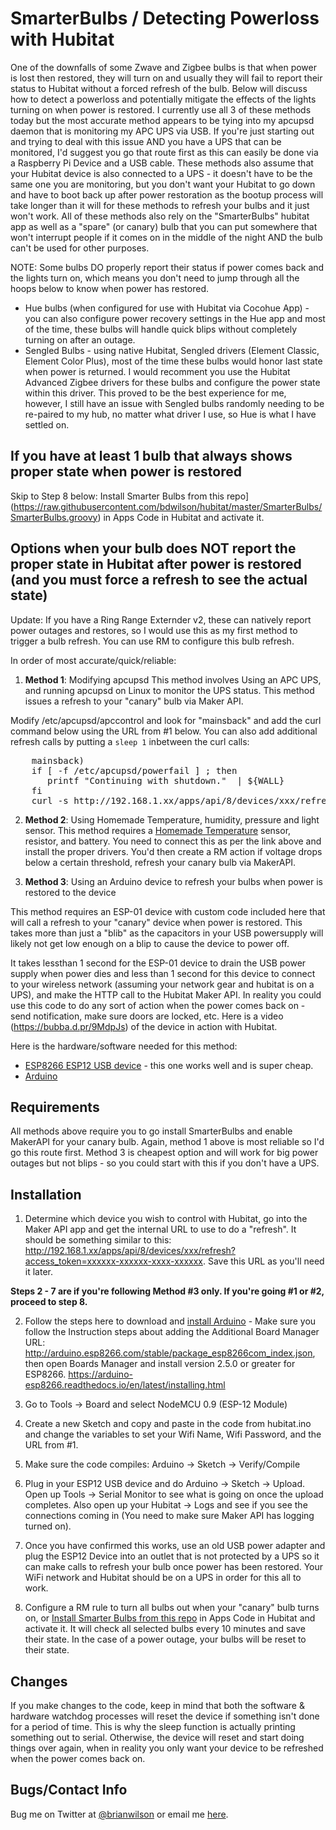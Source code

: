 SmarterBulbs / Detecting Powerloss with Hubitat
=======

One of the downfalls of some Zwave and Zigbee bulbs is that when power is lost
then restored, they will turn on and usually they will fail to report their
status to Hubitat without a forced refresh of the bulb. Below will discuss how
to detect a powerloss and potentially mitigate the effects of the lights
turning on when power is restored.  I currently use all 3 of these methods
today but the most accurate method appears to be tying into my apcupsd daemon
that is monitoring my APC UPS via USB. If you're just starting out and trying
to deal with this issue AND you have a UPS that can be monitored, I'd suggest
you go that route first as this can easily be done via a Raspberry Pi Device
and a USB cable. These methods also assume that your Hubitat device is also
connected to a UPS - it doesn't have to be the same one you are monitoring, but
you don't want your Hubitat to go down and have to boot back up after power
restoration as the bootup process will take longer than it will for these
methods to refresh your bulbs and it just won't work. All of these methods also
rely on the "SmarterBulbs" hubitat app as well as a "spare" (or canary) bulb that you can
put somewhere that won't interrupt people if it comes on in the middle of the
night AND the bulb can't be used for other purposes.  

NOTE: Some bulbs DO properly report their status if power comes back and the lights turn on, which means you don't need to jump through all the hoops below to know when power has restored. 
* Hue bulbs (when configured for use with Hubitat via Cocohue App) - you can also configure power recovery settings in the Hue app and most of the time, these bulbs will handle quick blips without completely turning on after an outage.
* Sengled Bulbs - using native Hubitat, Sengled drivers (Element Classic, Element Color Plus), most of the time these bulbs would honor last state when power is returned.  I would recomment you use the Hubitat Advanced Zigbee drivers for these bulbs and configure the power state within this driver. This proved to be the best experience for me, however, I still have an issue with Sengled bulbs randomly needing to be re-paired to my hub, no matter what driver I use, so Hue is what I have settled on. 

If you have at least 1 bulb that always shows proper state when power is restored
---
Skip to Step 8 below: Install Smarter Bulbs from this
repo](https://raw.githubusercontent.com/bdwilson/hubitat/master/SmarterBulbs/SmarterBulbs.groovy) in Apps Code in Hubitat and activate it.

Options when your bulb does NOT report the proper state in Hubitat after power is restored (and you must force a refresh to see the actual state)
---
Update:  If you have a Ring Range Externder v2, these can natively report power outages and restores, so I would use this as my first method to trigger a bulb refresh. You can use RM to configure this bulb refresh.

In order of most accurate/quick/reliable:
1. <b>Method 1</b>: Modifying apcupsd 
This method involves Using an APC UPS, and running apcupsd on Linux to monitor
the UPS status. This method issues a refresh to your "canary" bulb via Maker
API.

Modify /etc/apcupsd/apccontrol and look for "mainsback" and add the curl
command below using the URL from #1 below. You can also add additional refresh
calls by putting a <code>sleep 1</code> inbetween the curl calls:
<pre>
    mainsback)
    if [ -f /etc/apcupsd/powerfail ] ; then
       printf "Continuing with shutdown."  | ${WALL}
    fi
    curl -s http://192.168.1.xx/apps/api/8/devices/xxx/refresh?access_token=xxxxxx-xxxxxx-xxxx-xxxxxx
</pre>

2. <b>Method 2</b>: Using Homemade Temperature, humidity, pressure and light sensor. 
This method requires a [Homemade
Temperature](https://community.hubitat.com/t/hubitat-with-homemade-temperature-humidity-pressure-and-light-sensor/1816/484)
sensor, resistor, and battery. You need to connect this as per the link above
and install the proper drivers. You'd then create a RM action if voltage drops
below a certain threshold, refresh your canary bulb via MakerAPI.

3. <b>Method 3</b>: Using an Arduino device to refresh your bulbs when power is
restored to the device

This method requires an ESP-01 device with custom code included here that will
call a refresh to your "canary" device when power is restored. This takes more
than just a "blib" as the capacitors in your USB powersupply will likely not
get low enough on a blip to cause the device to power off. 

It takes lessthan 1 second for the ESP-01 device to drain the USB power supply when power dies and less than 1 second for this device to connect to your wireless network (assuming your network gear and
hubitat is on a UPS), and make the HTTP call to the Hubitat Maker API. In
reality you could use this code to do any sort of action when the power comes
back on - send notification, make sure doors are locked, etc. Here is a video (https://bubba.d.pr/9MdpJs) of the device in action with Hubitat.

Here is the hardware/software needed for this method:
- [ESP8266 ESP12 USB device](https://smile.amazon.com/dp/B07KF119YB/ref=cm_sw_r_cp_api_fabt1_XRZQFb0X3WX13) - this one works well and is super cheap.
- [Arduino](https://arduino-esp8266.readthedocs.io/en/latest/installing.html)

Requirements
------------

All methods above require you to go install SmarterBulbs and enable MakerAPI
for your canary bulb. Again, method 1 above is most reliable so I'd go this
route first.  Method 3 is cheapest option and will work for big power outages
but not blips - so you could start with this if you don't have a UPS. 

Installation
--------------------

1. Determine which device you wish to control with Hubitat, go into the Maker
API app and get the internal URL to use to do a "refresh". It should be
something similar to this:
http://192.168.1.xx/apps/api/8/devices/xxx/refresh?access_token=xxxxxx-xxxxxx-xxxx-xxxxxx.
Save this URL as you'll need it later.

<b>Steps 2 - 7 are if you're following Method #3 only. If you're going #1 or
#2, proceed to step 8.</b>

2. Follow the steps here to download and [install
Arduino](https://arduino-esp8266.readthedocs.io/en/latest/installing.html) -
Make sure you follow the Instruction steps about adding the Additional Board
Manager URL: http://arduino.esp8266.com/stable/package_esp8266com_index.json,
then open Boards Manager and install version 2.5.0 or greater for ESP8266.
https://arduino-esp8266.readthedocs.io/en/latest/installing.html

3. Go to Tools -> Board and select NodeMCU 0.9 (ESP-12 Module)

4. Create a new Sketch and copy and paste in the code from hubitat.ino and change the variables to set
your Wifi Name, Wifi Password, and the URL from #1. 

5. Make sure the code compiles: Arduino -> Sketch -> Verify/Compile

6. Plug in your ESP12 USB device and do Arduino -> Sketch -> Upload.  Open up
Tools -> Serial Monitor to see what is going on once the upload completes.
Also open up your Hubitat -> Logs and see if you see the connections coming in
(You need to make sure Maker API has logging turned on). 

7. Once you have confirmed this works, use an old USB power adapter and plug
the ESP12 Device into an outlet that is not protected by a UPS so it can make
calls to refresh your bulb once power has been restored.  Your WiFi network and
Hubitat should be on a UPS in order for this all to work.

8. Configure a RM rule to turn all bulbs out when your "canary" bulb turns on,
or [Install Smarter Bulbs from this
repo](https://raw.githubusercontent.com/bdwilson/hubitat/master/SmarterBulbs/SmarterBulbs.groovy) in Apps Code in Hubitat and activate it. It
will check all selected bulbs every 10 minutes and save their state. In the
case of a power outage, your bulbs will be reset to their state. 

Changes
-------
If you make changes to the code, keep in mind that both the software & hardware
watchdog processes will reset the device if something isn't done for a period
of time. This is why the sleep function is actually printing something out to
serial. Otherwise, the device will reset and start doing things over again,
when in reality you only want your device to be refreshed when the power comes
back on. 

Bugs/Contact Info
-----------------
Bug me on Twitter at [@brianwilson](http://twitter.com/brianwilson) or email me [here](http://cronological.com/comment.php?ref=bubba).
